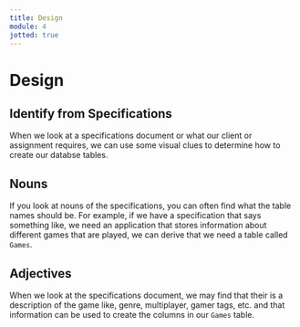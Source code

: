 ```yaml
---
title: Design
module: 4
jotted: true
---
```


# Design

## Identify from Specifications

When we look at a specifications document or what our client or assignment requires, we can use some visual clues to determine how to create our databse tables.

## Nouns

If you look at nouns of the specifications, you can often find what the table names should be.  For example, if we have a specification that says something like, we need an application that stores information about different games that are played, we can derive that we need a table called `Games`.

## Adjectives

When we look at the specifications document, we may find that their is a description of the game like, genre, multiplayer, gamer tags, etc. and that information can be used to create the columns in our `Games` table.

